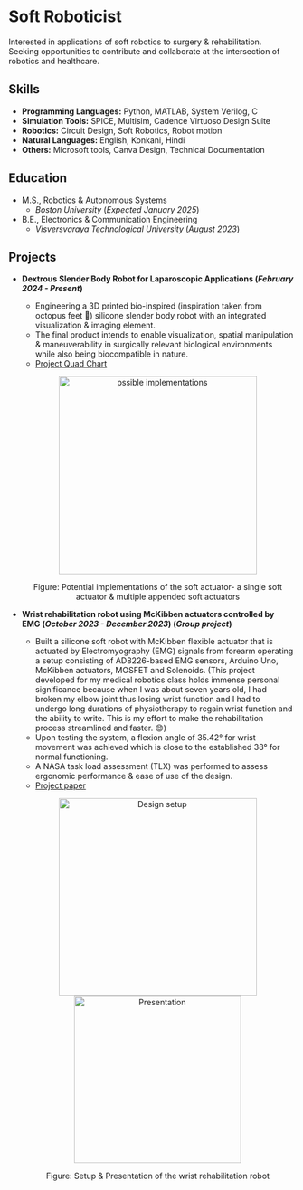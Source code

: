 # Soft Roboticist
Interested in applications of soft robotics to  surgery & rehabilitation. Seeking opportunities to contribute and collaborate at the intersection of robotics and healthcare. 

## Skills
- **Programming Languages:** Python, MATLAB, System Verilog, C 
- **Simulation Tools:** SPICE, Multisim, Cadence Virtuoso Design Suite
- **Robotics:** Circuit Design, Soft Robotics, Robot motion
- **Natural Languages:** English, Konkani, Hindi 
- **Others:** Microsoft tools, Canva Design, Technical Documentation

## Education 
- M.S., Robotics & Autonomous Systems
  - _Boston University_ (_Expected January 2025_)
- B.E., Electronics & Communication Engineering
  - _Visversvaraya Technological University_ (_August 2023_)

## Projects
- **Dextrous Slender Body Robot for Laparoscopic Applications (_February 2024 - Present_)**
  - Engineering a 3D printed bio-inspired (inspiration taken from  octopus feet 🐙) silicone slender body robot with an integrated visualization & imaging element.
  - The final product intends to enable visualization, spatial manipulation & maneuverability in surgically relevant biological environments while also being biocompatible in nature.
  - [Project Quad Chart](https://github.com/ssbasty/ssbasty.github.io/files/14782022/Dexterous.slender.body.robot.for.laparoscopic.applications.Quad.chart.presentation.2.pdf)
  <p align="center">
      <img width="350" src="https://github.com/ssbasty/ssbasty.github.io/assets/102228956/2c8bbb09-6a23-4ec4-bb9b-fcff846b3a99" alt="pssible implementations">
  </p>  
  <p align="center">
    Figure: Potential implementations of the soft actuator- a single soft actuator & multiple appended soft actuators
  </p>
  

- **Wrist rehabilitation robot using McKibben actuators controlled by EMG (_October 2023 - December 2023_) (_Group project_)**
  - Built a silicone soft robot with McKibben flexible actuator that is actuated by Electromyography (EMG) signals from forearm operating a setup consisting of AD8226-based EMG sensors, Arduino Uno, McKibben actuators, MOSFET and Solenoids. (This project developed for my medical robotics class holds immense personal significance because when I was about seven years old, I had broken my elbow joint thus losing wrist function and I had to undergo long durations of physiotherapy to regain wrist function and the ability to write. This is my effort to make the rehabilitation process streamlined and faster. 😊)
  - Upon testing the system, a flexion angle of 35.42° for wrist movement was achieved which is close to the established 38° for normal functioning.
  - A NASA task load assessment (TLX) was performed to assess ergonomic performance & ease of use of the design.
  - [Project paper](https://github.com/ssbasty/ssbasty.github.io/files/14794544/Wrist.rehabilitation.robot.using.McKibben.actuators.controlled.by.EMG.pdf)
  <p align="center">
      <img width="350" src="https://github.com/ssbasty/ssbasty.github.io/assets/102228956/4b1fafa7-21b4-4d9d-b874-76c8af53f64d" alt="Design setup">
      <img width="295" src="https://github.com/ssbasty/ssbasty.github.io/assets/102228956/42e9fcd5-c5b6-44fa-8163-87c729978633" alt="Presentation"> 
  </p>  
  <p align="center">
    Figure: Setup & Presentation of the wrist rehabilitation robot
  </p>
  
